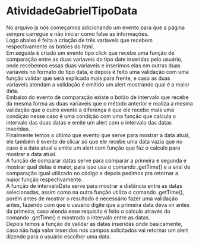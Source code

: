 # AtividadeGabrielTipoData

No arquivo js nós começamos adicionando um evento para que a página sempre carregue e não iniciar como false as informações.<br/>
Logo abaixo é feita a criação de três variaveis que recebem respectivamente os botões do html.<br/>
Em seguida é criado um evento tipo click que recebe uma função de comparação entre as duas variaveis do tipo date inseridas pelo usuário, onde recebemos essas duas variaveis e inserimos elas em outras duas variaveis no formato do tipo data, e depois é feito uma validação com uma função validar que será explicada mais para frente, e caso as duas variaveis atendam a validação é emitido um alert mostrando qual é a maior data.<br/>
Embaixo do evento de comparação existe o botão de intervalo que recebe da mesma forma as duas variaveis que o método anterior e realiza a mesma validação que o outro evento a diferença é que ele recebe mais uma condição nesse caso é uma condição com uma função que calcula o intervalo das duas datas e emite um alert com o intervalo das datas inseridas.<br/>
Finalmente temos o último que evento que serve para mostrar a data atual, ele também é evento de clicar só que ele recebe uma data vazia que no caso é a data atual e emite um alert com função que faz o calculo para mostrar a data atual.<br/>
A função de comparar datas serve para comparar a primeira e segunda e mostrar qual delas é maior, para isso usa o comando .getTime() e a snal de comparação igual utilizado no código e depois pedimos pra retornar a maior função respectivamente.<br/>
A função de intervaloData serve para mostrar a distância entre as datas selecionadas, assim como na outra função utiliza o comando .getTime(), porém antes de mostrar o resultado é necessário fazer uma validação antes, fazendo com que o usuário digite que a primeira data deva vir antes da primeira, caso atenda esse requisito é feito o calculo através do comando .getTime() e mostrado o intervalo entre as datas.<br/>
Depois temos a função de validar as datas inseridas onde basicamente, caso não haja valor inseridos nos campos solicitados vai retornar um alert dizendo para o usuário escolher uma data.<br/>
